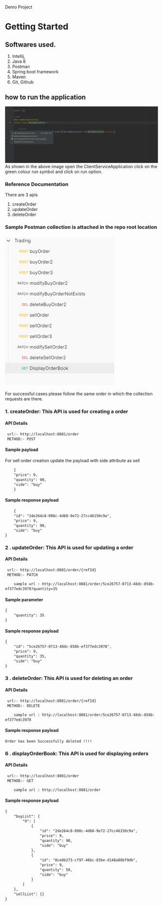 Demo Project
# Getting Started

## Softwares used.
1. Intellij,
2. Java 8
3. Postman
4. Spring boot framework
5. Maven
6. Git, Github

## how to run the application

![img_4.png](img_4.png)
As shown in the above image open the ClientServiceApplication click on the green colour run symbol and click on run option.

### Reference Documentation
There are 3 apis
1. createOrder
2. updateOrder
3. deleteOrder


### Sample Postman collection is attached in the repo root location

### ![img_5.png](img_5.png)

For successful cases please follow the same order in which the collection requests are there.

### 1. createOrder: This API is used for creating a order

#### API Details
     url:- http://localhost:8081/order
     METHOD:- POST
####  Sample payload
For sell order creation update the payload with side attribute as sell 
```
    {
    "price": 9,
    "quantity": 90,
    "side": "buy"
    }
```
####  Sample response payload
```
    {
    "id": "2de264c8-098c-4d68-9e72-27cc46150c9a",
    "price": 9,
    "quantity": 90,
    "side": "buy"
}
```

### 2 . updateOrder: This API is used for updating a order

#### API Details
     url:- http://localhost:8081/order/{refId}
     METHOD:- PATCH
```
    sample url : http://localhost:8081/order/5ce26757-0713-48dc-858b-ef377edc3978?quantity=35
```
####  Sample parameter
```
{
    "quantity": 35
}
```

#### Sample response payload

```
{
    "id": "5ce26757-0713-48dc-858b-ef377edc3978",
    "price": 9,
    "quantity": 35,
    "side": "buy"
}

```
### 3 . deleteOrder: This API is used for deleting an order

#### API Details
     url:- http://localhost:8081/order/{refId}
     METHOD:- DELETE
```
    sample url : http://localhost:8081/order/5ce26757-0713-48dc-858b-ef377edc3978
```

#### Sample response payload

```
Order has been Successfully deleted !!!!
```
### 6 . displayOrderBook: This API is used for displaying orders

#### API Details
     url:- http://localhost:8081/order
     METHOD:- GET
```
    sample url : http://localhost:8081/order
```



#### Sample response payload

```
{
    "buyList": {
        "9": [
            {
                "id": "2de264c8-098c-4d68-9e72-27cc46150c9a",
                "price": 9,
                "quantity": 90,
                "side": "buy"
            },
            {
                "id": "0ce8b273-cf97-48bc-83be-d148a88bf9db",
                "price": 9,
                "quantity": 50,
                "side": "buy"
            }
        ]
    },
    "sellList": {}
}
```